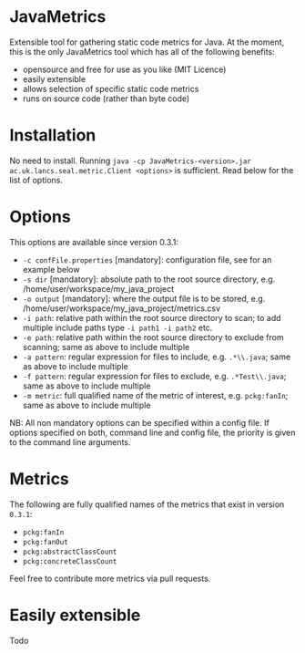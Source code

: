 # JavaMetrics

Extensible tool for gathering static code metrics for Java. At the moment, this is the only JavaMetrics tool which has all of the following benefits:

- opensource and free for use as you like (MIT Licence)
- easily extensible
- allows selection of specific static code metrics
- runs on source code (rather than byte code)

# Installation

No need to install. Running `java -cp JavaMetrics-<version>.jar ac.uk.lancs.seal.metric.Client <options>` is sufficient. Read below for the list of options.

# Options

This options are available since version 0.3.1:

- `-c confFile.properties` [mandatory]: configuration file, see for an example below
- `-s dir` [mandatory]: absolute path to the root source directory, e.g. /home/user/workspace/my_java_project
- `-o output` [mandatory]: where the output file is to be stored, e.g. /home/user/workspace/my_java_project/metrics.csv
- `-i path`: relative path within the root source directory to scan; to add multiple include paths type `-i path1 -i path2` etc.
- `-e path`: relative path within the root source directory to exclude from scanning; same as above to include multiple
- `-a pattern`: regular expression for files to include, e.g. `.*\\.java`; same as above to include multiple
- `-f pattern`: regular expression for files to exclude, e.g. `.*Test\\.java`; same as above to include multiple
- `-m metric`: full qualified name of the metric of interest, e.g. `pckg:fanIn`; same as above to include multiple

NB: All non mandatory options can be specified within a config file. If options specified on both, command line and config file, the priority is given to the command line arguments.

# Metrics

The following are fully qualified names of the metrics that exist in version `0.3.1`:

- `pckg:fanIn`
- `pckg:fanOut`
- `pckg:abstractClassCount`
- `pckg:concreteClassCount`

Feel free to contribute more metrics via pull requests.

# Easily extensible

Todo
